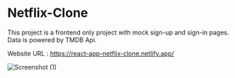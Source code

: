 
# Netflix-Clone

This project is a frontend only project with mock sign-up and sign-in pages. Data is powered by TMDB Api.

Website URL : https://react-app-netflix-clone.netlify.app/

![Screenshot (1)](https://user-images.githubusercontent.com/104153089/167780771-56c8277e-5de7-4cfc-84ee-c87fb3c5a4d4.png)
